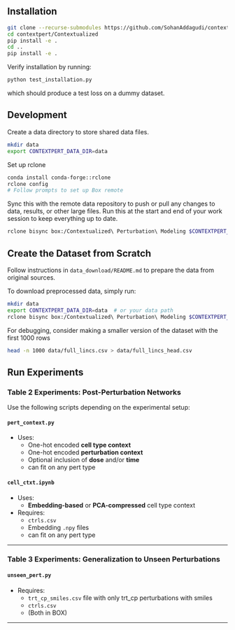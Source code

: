 ## Installation

```bash
git clone --recurse-submodules https://github.com/SohanAddagudi/contextpert.git
cd contextpert/Contextualized
pip install -e .
cd ..
pip install -e .
```

Verify installation by running:
```bash
python test_installation.py
```

which should produce a test loss on a dummy dataset.

## Development
Create a data directory to store shared data files.

```bash
mkdir data
export CONTEXTPERT_DATA_DIR=data
```

Set up rclone
```bash
conda install conda-forge::rclone
rclone config
# Follow prompts to set up Box remote
```

Sync this with the remote data repository to push or pull any changes to data, results, or other large files. 
Run this at the start and end of your work session to keep everything up to date.
```bash
rclone bisync box:/Contextualized\ Perturbation\ Modeling $CONTEXTPERT_DATA_DIR -v
```

## Create the Dataset from Scratch
Follow instructions in `data_download/README.md` to prepare the data from original sources.

To download preprocessed data, simply run:
```bash
mkdir data
export CONTEXTPERT_DATA_DIR=data  # or your data path
rclone bisync box:/Contextualized\ Perturbation\ Modeling $CONTEXTPERT_DATA_DIR -v
```

For debugging, consider making a smaller version of the dataset with the first 1000 rows
```bash
head -n 1000 data/full_lincs.csv > data/full_lincs_head.csv
```

## Run Experiments

### Table 2 Experiments: Post-Perturbation Networks

Use the following scripts depending on the experimental setup:

#### `pert_context.py`

- Uses:
  - One-hot encoded **cell type context**
  - One-hot encoded **perturbation context**
  - Optional inclusion of **dose** and/or **time**
  - can fit on any pert type

#### `cell_ctxt.ipynb`

- Uses:
  - **Embedding-based** or **PCA-compressed** cell type context
- Requires:
  - `ctrls.csv`
  - Embedding `.npy` files 
  - can fit on any pert type

---

### Table 3 Experiments: Generalization to Unseen Perturbations

#### `unseen_pert.py`

- Requires:
  - `trt_cp_smiles.csv` file with only trt_cp perturbations with smiles
  - `ctrls.csv`
  - (Both in BOX)

---
